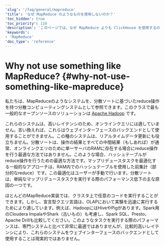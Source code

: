 ```yaml
---
'slug': '/faq/general/mapreduce'
'title': 'なぜ MapReduce のようなものを使用しないのか？'
'toc_hidden': true
'toc_priority': 110
'description': 'このページでは、なぜ MapReduce よりも ClickHouse を使用するのかを説明します。'
'keywords':
- 'MapReduce'
'doc_type': 'reference'
---
```



# Why not use something like MapReduce? {#why-not-use-something-like-mapreduce}

私たちは、MapReduceのようなシステムを、分散ソートに基づいたreduce操作を持つ分散コンピューティングシステムとして参照できます。このクラスで最も一般的なオープンソースのソリューションは [Apache Hadoop](http://hadoop.apache.org) です。

これらのシステムは、高いレイテンシのため、オンラインクエリには適していません。言い換えれば、これらはウェブインターフェースのバックエンドとして使用することができません。この種のシステムは、リアルタイムデータ更新にも役立ちません。分散ソートは、操作の結果とすべての中間結果（もしあれば）が通常、オンラインクエリのために単一サーバのRAMに存在する場合にreduce操作を行う最適な方法ではありません。このような場合、ハッシュテーブルがreduce操作を行うための最適な方法です。マップリデュースタスクを最適化する一般的なアプローチは、RAM内でのハッシュテーブルを使用した前集計（部分的なreduce）です。この最適化はユーザーが手動で行います。分散ソートは、単純なマップリデュースタスクを実行する際のパフォーマンス低下の主な原因の一つです。

ほとんどのMapReduce実装では、クラスタ上で任意のコードを実行することができます。しかし、宣言型クエリ言語は、OLAPにおいて実験を迅速に実行するためにより適しています。例えば、HadoopにはHiveやPigがあります。Spark用のCloudera ImpalaやShark（古いもの）も考慮し、Spark SQL、Presto、Apache Drillも比較してください。このようなタスクを実行する際のパフォーマンスは、専門システムと比べて非常に最適ではありませんが、比較的高いレイテンシにより、これらのシステムをウェブインターフェースのバックエンドとして使用することは現実的ではありません。
